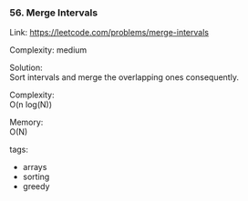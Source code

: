 ### 56. Merge Intervals

Link: https://leetcode.com/problems/merge-intervals

Complexity: medium

Solution: \
Sort intervals and merge the overlapping ones consequently.

Complexity: \
O(n log(N))

Memory: \
O(N)

tags:
- arrays
- sorting
- greedy